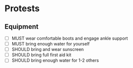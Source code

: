 # Protests

## Equipment

- [ ] MUST wear comfortable boots and engage ankle support
- [ ] MUST bring enough water for yourself
- [ ] SHOULD bring and wear sunscreen
- [ ] SHOULD bring full first aid kit
- [ ] SHOULD bring enough water for 1-2 others
